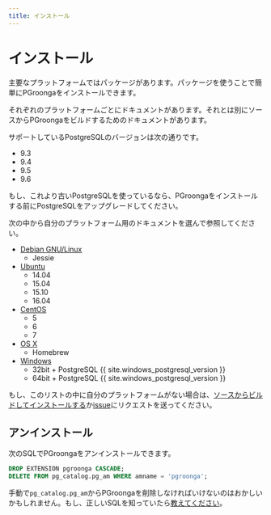 ```yaml
---
title: インストール
---
```


# インストール

主要なプラットフォームではパッケージがあります。パッケージを使うことで簡単にPGroongaをインストールできます。

それぞれのプラットフォームごとにドキュメントがあります。それとは別にソースからPGroongaをビルドするためのドキュメントがあります。

サポートしているPostgreSQLのバージョンは次の通りです。

  * 9.3
  * 9.4
  * 9.5
  * 9.6

もし、これより古いPostgreSQLを使っているなら、PGroongaをインストールする前にPostgreSQLをアップグレードしてください。

次の中から自分のプラットフォーム用のドキュメントを選んで参照してください。

  * [Debian GNU/Linux](debian.html)
    * Jessie
  * [Ubuntu](ubuntu.html)
    * 14.04
    * 15.04
    * 15.10
    * 16.04
  * [CentOS](centos.html)
    * 5
    * 6
    * 7
  * [OS X](os-x.html)
    * Homebrew
  * [Windows](windows.html)
    * 32bit + PostgreSQL {{ site.windows_postgresql_version }}
    * 64bit + PostgreSQL {{ site.windows_postgresql_version }}

もし、このリストの中に自分のプラットフォームがない場合は、[ソースからビルドしてインストールする](source.html)か[issue](https://github.com/pgroonga/pgroonga/issues/new)にリクエストを送ってください。

## アンインストール

次のSQLでPGroongaをアンインストールできます。

```sql
DROP EXTENSION pgroonga CASCADE;
DELETE FROM pg_catalog.pg_am WHERE amname = 'pgroonga';
```

手動で`pg_catalog.pg_am`からPGroongaを削除しなければいけないのはおかしいかもしれません。もし、正しいSQLを知っていたら[教えてください](https://github.com/pgroonga/pgroonga/issues/new)。
